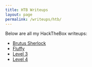 ```yaml
---
title: HTB Writeups
layout: page
permalink: /writeups/htb/
---
```

Below are all my HackTheBox writeups:

<ul>
  <li><a href="/writeups/htb/brutus">Brutus Sherlock</a></li>
  <li><a href="/writeups/htb/fluffy">Fluffy</a></li>
  <li><a href="/writeups/bandit/level3/">Level 3</a></li>
  <li><a href="/writeups/bandit/level1/">Level 4</a></li>

